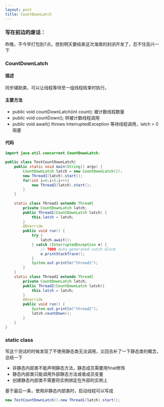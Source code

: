 ```yaml
---
layout: post
title: CountDownLatch
---
```



### 写在前边的废话：

昨晚，不今早打包到7点。想到明天要结束这次海南的封闭开发了，忍不住高兴一下

### CountDownLatch

#### 描述

同步辅助类，可以让线程等待至一组线程结束时执行。

#### 主要方法

- public void countDownLatch(int count); 被计数线程数量
- public void countDown(); 供被计数线程调用
- public void await() throws InterruptedException 等待线程调用，latch > 0 阻塞

#### 代码
```java 
import java.util.concurrent.CountDownLatch;

public class TestCountDownLatch{
	public static void main(String[] args) {
		CountDownLatch latch = new CountDownLatch(2);
		new Thread1(latch).start();
		for(int i=0;i<5;i++){
			new Thread2(latch).start();
		}
	}
	
	static class Thread1 extends Thread{
		private CountDownLatch latch;
		public Thread1(CountDownLatch latch) {
			this.latch = latch;
		}
		@Override
		public void run() {
			try {
				latch.await();
			} catch (InterruptedException e) {
				// TODO Auto-generated catch block
				e.printStackTrace();
			}
			System.out.println("thread1");
		}
	}
	static class Thread2 extends Thread{
		private CountDownLatch latch;
		public Thread2(CountDownLatch latch){
			this.latch = latch;
		}
		@Override
		public void run() {
			System.out.println("thread2");
			latch.countDown();
		}
	}
}

```

### static class

写这个测试的时候发现了不使用静态类无法调用，又回去补了一下静态类的概念，总结一下

- 非静态内部类不能声明静态方法，静态成员需要用final修饰 
- 静态内部类只能调用外部静态方法或者成员变量
- 创建静态内部类不需要将实例绑定在外部的实例上

基于最后一条，使用非静态内部类时，启动线程可以写成

```java
new TestCountDownLatch().new Thread1(latch).start();

```

